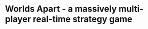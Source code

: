 Worlds Apart - a massively multi-player real-time strategy game
===============================================================
